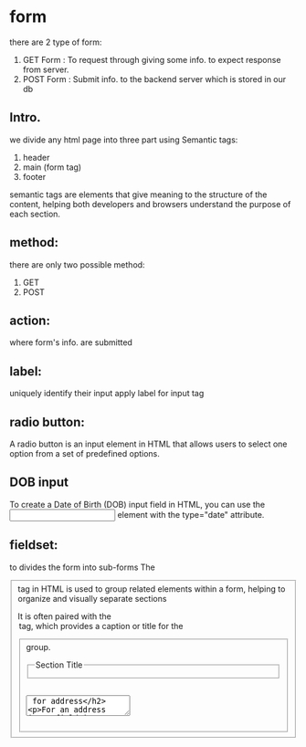 # form
there are 2 type of form:
1. GET Form : To request through giving some info. to expect response from server. 
2. POST Form : Submit info. to the backend server which is stored in our db

## Intro.
we divide any html page into three part using Semantic tags: 
1. header
2. main (form tag)
3. footer

semantic tags are elements that give meaning to the structure of the content, helping both developers and browsers understand the purpose of each section. 

## method:
   there are only two possible method:
   1. GET
   2. POST

## action: 
   where form's info. are submitted

## label:
   uniquely identify their input 
   apply label for input tag

## radio button:
A radio button is an input element in HTML that allows users to select one option from a set of predefined options.

## DOB input
To create a Date of Birth (DOB) input field in HTML, you can use the <input> element with the type="date" attribute.

## fieldset:
   to divides the form into sub-forms
   The <fieldset> tag in HTML is used to group related elements within a form, helping to organize and visually separate sections

   It is often paired with the <legend> tag, which provides a caption or title for the <fieldset> group.

   <fieldset>
        <legend>Section Title</legend>
        <!-- Form elements go here -->
   </fieldset>

## <textarea> for address
For an address input field in HTML, you typically use a <textarea> element to allow users to enter a multi-line address.
